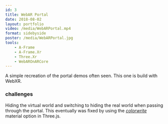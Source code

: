 ```yaml
---
id: 3
title: WebAR Portal
date: 2018-08-02
layout: portfolio
video: /media/WebARPortal.mp4
format: sidebyside
poster: /media/WebARPortal.jpg
tools: 
    - A-Frame
    - A-Frame.Xr
    - Three.Xr
    - WebAROnARCore
---
```


A simple recreation of the portal demos often seen. This one is build with WebXR.

### challenges

Hiding the virtual world and switching to hiding the real world when passing through the portal. This eventually was fixed by using the _[colorwrite](https://threejs.org/docs/#api/en/materials/Material.colorWrite)_ material option in Three.js.
